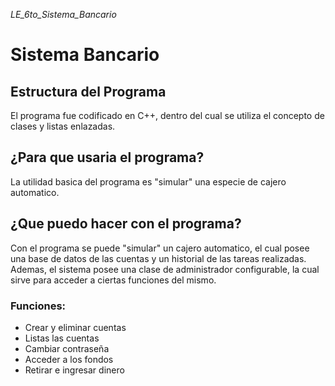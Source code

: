 _LE_6to_Sistema_Bancario_

# Sistema Bancario

## Estructura del Programa

El programa fue codificado en C++, dentro del cual se utiliza el concepto de clases y listas enlazadas.

## ¿Para que usaria el programa?

La utilidad basica del programa es "simular" una especie de cajero automatico.

## ¿Que puedo hacer con el programa?
 
Con el programa se puede "simular" un cajero automatico, el cual posee una base de datos de las cuentas y un historial de las tareas realizadas. Ademas, el sistema posee una clase de administrador configurable, la cual sirve para acceder a ciertas funciones del mismo.

### Funciones:
- Crear y eliminar cuentas
- Listas las cuentas
- Cambiar contraseña
- Acceder a los fondos
- Retirar e ingresar dinero